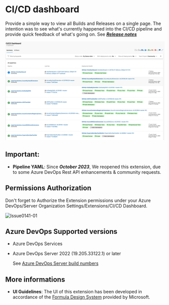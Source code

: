 # CI/CD dashboard

Provide a simple way to view all Builds and Releases on a single page.
The intention was to see what's currently happened into the CI/CD pipeline and provide quick feedback of what's going on. See ***[Release notes](https://github.com/expertasolutions/VstsDashboard/releases)***

![CICD_Screencapture](screenshots/CI_CD_Dashboard.png)

## **Important**:
- **Pipeline YAML**: Since ***October 2023***, We reopened this extension, due to some Azure DevOps Rest API enhancements & community requests.

## Permissions Authorization
Don't forget to Authorize the Extension permissions under your Azure DevOps/Server Organization Settings/Extensions/CI/CD Dashboard.

  ![Issue0141-01](screenshots/PermissionAuth.png)

## Azure DevOps Supported versions
- Azure DevOps Services
- Azure DevOps Server 2022 (19.205.33122.1) or later
  
  See [Azure DevOps Server build numbers](https://learn.microsoft.com/en-us/azure/devops/user-guide/lookup-platform-version?view=azure-devops)

## More informations
- **UI Guidelines**: The UI of this extension has been developed in accordance of the [Formula Design System](https://developer.microsoft.com/en-ca/azure-devops) provided by Microsoft.

